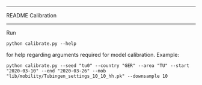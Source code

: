 ***************************
README Calibration
***************************

Run

```python calibrate.py --help```

for help regarding arguments required for model calibration.
Example:

```
python calibrate.py --seed "tu0" --country "GER" --area "TU" --start "2020-03-10" --end "2020-03-26" --mob "lib/mobility/Tubingen_settings_10_10_hh.pk" --downsample 10
```